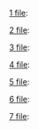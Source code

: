 
<p><a href="pdf/1.pdf" target="_blank">1 file</a>:</p>
<p><a href="pdf/2.pdf" target="_blank">2 file</a>:</p>
<p><a href="pdf/3.pdf" target="_blank">3 file</a>:</p>
<p><a href="pdf/4.pdf" target="_blank">4 file</a>:</p>
<p><a href="pdf/CONTRATO-HABITACION-1-assinado.pdf" target="_blank">5 file</a>:</p>
<p><a href="pdf/vistoperitalia.esteri.it_RenderPDF.aspx.pdf" target="_blank">6 file</a>:</p>
<p><a href="pdf/20122300.PDF" target="_blank">7  file</a>:</p>

